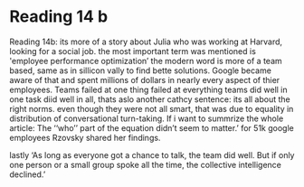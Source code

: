 # Reading 14 b

Reading 14b:
its more of a story about Julia who was working at Harvard, looking for a social job.
the most important term was mentioned is 'employee performance optimization’
the modern word is more of a team based, same as in sillicon vally to find bette solutions.
Google became aware of that and spent millions of dollars in nearly every aspect of thier employees.
Teams failed at one thing failed at everything teams did well in one task diid well in all, thats aslo another cathcy sentence: its all about the right norms.
even though they were not all smart, that was due to equality in distribution of conversational turn-taking.
 If i want to summrize the whole article: 
The ‘‘who’’ part of the equation didn’t seem to matter.’
for 51k google employees Rzovsky shared her findings.

lastly ‘As long as everyone got a chance to talk, the team did well. But if only one person or a small group spoke all the time, the collective intelligence declined.’
